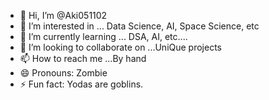 - 👋 Hi, I’m @Aki051102
- 👀 I’m interested in ... Data Science, AI, Space Science, etc
- 🌱 I’m currently learning ... DSA, AI, etc....
- 💞️ I’m looking to collaborate on ...UniQue projects
- 📫 How to reach me ...By hand
- 😄 Pronouns: Zombie
- ⚡ Fun fact: Yodas are goblins.

<!---
Aki051102/Aki051102 is a ✨ special ✨ repository because its `README.md` (this file) appears on your GitHub profile.
You can click the Preview link to take a look at your changes.
--->
